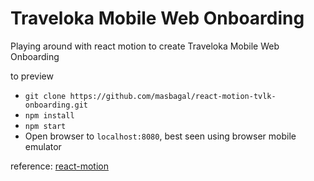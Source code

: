 # Traveloka Mobile Web Onboarding

Playing around with react motion to create Traveloka Mobile Web Onboarding


to preview
- `git clone https://github.com/masbagal/react-motion-tvlk-onboarding.git`
- `npm install`
- `npm start`
- Open browser to `localhost:8080`, best seen using browser mobile emulator

reference: [react-motion](https://github.com/chenglou/react-motion "react-motion Repository")
